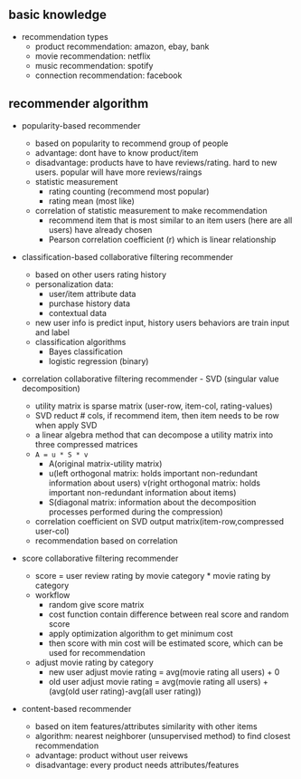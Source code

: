 ## basic knowledge
* recommendation types
  - product recommendation: amazon, ebay, bank
  - movie recommendation: netflix
  - music recommendation: spotify
  - connection recommendation: facebook

## recommender algorithm
* popularity-based recommender
  - based on popularity to recommend group of people
  - advantage: dont have to know product/item
  - disadvantage: products have to have reviews/rating. hard to new users. popular will have more reviews/raings
  - statistic measurement
    + rating counting (recommend most popular)
    + rating mean (most like)
  - correlation of statistic measurement to make recommendation
    + recommend item that is most similar to an item users (here are all users) have already chosen
    + Pearson correlation coefficient (r) which is linear relationship

* classification-based collaborative filtering recommender
  - based on other users rating history
  - personalization data:
    + user/item attribute data
    + purchase history data
    + contextual data
  - new user info is predict input, history users behaviors are train input and label
  - classification algorithms
    + Bayes classification
    + logistic regression (binary)

* correlation collaborative filtering recommender - SVD (singular value decomposition)
  - utility matrix is sparse matrix (user-row, item-col, rating-values)
  - SVD reduct # cols, if recommend item, then item needs to be row when apply SVD
  - a linear algebra method that can decompose a utility matrix into three compressed matrices
  - `A = u * S * v` 
    + A(original matrix-utility matrix) 
    + u(left orthogonal matrix: holds important non-redundant information about users) v(right orthogonal matrix: holds important non-redundant information about items) 
    + S(diagonal matrix: information about the decomposition processes performed during the compression)
  - correlation coefficient on SVD output matrix(item-row,compressed user-col)
  - recommendation based on correlation

* score collaborative filtering recommender
  - score = user review rating by movie category * movie rating by category
  - workflow
    + random give score matrix
    + cost function contain difference between real score and random score
    + apply optimization algorithm to get minimum cost
    + then score with min cost will be estimated score, which can be used for recommendation
  - adjust movie rating by category
    + new user adjust movie rating = avg(movie rating all users) + 0
    + old user adjust movie rating = avg(movie rating all users) + (avg(old user rating)-avg(all user rating))

* content-based recommender
  - based on item features/attributes similarity with other items
  - algorithm: nearest neighborer (unsupervised method) to find closest recommendation
  - advantage: product without user reivews
  - disadvantage: every product needs attributes/features
